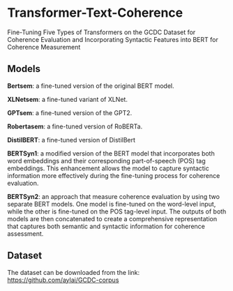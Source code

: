 # Transformer-Text-Coherence
 Fine-Tuning Five Types of Transformers on the GCDC Dataset for Coherence Evaluation and Incorporating Syntactic Features into BERT for Coherence Measurement
 
## Models
**Bertsem**: a fine-tuned version of the original BERT model.<br/>

**XLNetsem**: a fine-tuned variant of XLNet.<br/>

  **GPTsem**: a fine-tuned version of the GPT2.<br/>
  
  **Robertasem**: a fine-tuned version of RoBERTa.<br/>
  
  **DistilBERT**: a fine-tuned version of DistilBert<br/>
  
  **BERTSyn1**:  a modified version of the BERT model that incorporates both word embeddings and their corresponding part-of-speech (POS) tag embeddings. This enhancement allows the model to capture syntactic information more effectively during the fine-tuning process for coherence evaluation.<br/>
  
  **BERTSyn2**: an approach that measure coherence evaluation by using two separate BERT models. One model is fine-tuned on the word-level input, while the other is fine-tuned on the POS tag-level input. The outputs of both models are then concatenated to create a comprehensive representation that captures both semantic and syntactic information for coherence assessment.

## Dataset
The dataset can be downloaded from the link: https://github.com/aylai/GCDC-corpus



